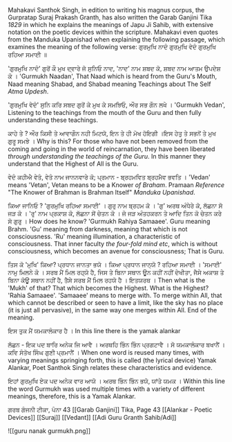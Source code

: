 Mahakavi Santhok Singh, in edition to writing his magnus corpus, the Gurpratap Suraj Prakash Granth, has also written the Garab Ganjini Tika *1829* in which he explains the meanings of Japu Ji Sahib, with extensive notation on the poetic devices within the scripture. Mahakavi even quotes from the Manduka Upanishad when explaining the following passage, which examines the meaning of the following verse: ਗੁਰਮੁਖਿ ਨਾਦੰ ਗੁਰਮੁਖਿ ਵੇਦੰ ਗੁਰਮੁਖਿ ਰਹਿਆ ਸਮਾਈ ॥

'ਗੁਰਮੁਖਿ ਨਾਦੰ' ਗੁਰੋਂ ਕੌ ਮੁਖ ਦ੍ਵਾਰੇ ਜੋ ਸੁਨਿਓ ਨਾਦ, 'ਨਾਦ' ਨਾਮ ਸ਼ਬਦ ਕੋ, ਸ਼ਬਦ ਨਾਮ ਆਤਮ ਉਪਦੇਸ਼ ਕੋ ।
'Gurmukh Naadan', That Naad which is heard from the Guru's Mouth, Naad meaning Shabad, and Shabad meaning Teachings about The Self *Atma Updesh*.

'ਗੁਰਮੁਖਿ ਵੇਦੰ' ਸੁਨਿ ਕਰਿ ਸਬਦ ਗੁਰੋਂ ਕੇ ਮੁਖ ਕੇ ਸਮਝਿਓ, ਔਰ ਸਭ ਗੌਨ ਲਖੇ ।
'Gurmukh Vedan', Listening to the teachings from the mouth of the Guru and then fully understanding these teachings.

ਕਾਹੇ ਤੇ ? ਔਰ ਕਿਸੀ ਤੇ ਆਵਾਗੌਨ ਨਹੀ ਮਿਟਯੋ, ਇਨ ਤੇ ਹੀ ਮੋਖ ਹੋਇਗੀ ।ਇਸ ਹੇਤੁ ਤੇ ਸਭਨੋਂ ਤੇ ਮੁਖ ਗੁਰੂ ਸਮਝੇ ।
Why is this? For those who have not been removed from the coming and going in the world of reincarnation, they have been liberated *through understanding the teachings of the Guru*. In this manner they understand that the Highest of All is the Guru.

ਵੇਦੰ ਕਹੀਐ ਵੇਤੰ, ਵੇਤੰ ਨਾਮ ਜਾਨਨਵਾਰੇ ਕੋ; ਪ੍ਰਮਾਨ - ਬ੍ਰਹਮਵਿਤ ਬ੍ਰਹਮੈਵ ਭਵਤਿ ।
'Vedan' means 'Vetan', Vetan means to be a Knower *of Braham*. Pramaan *Reference* "The Knower of Brahman is Brahman Itself" *Manduka Upanishad*.

ਕਿਆ ਜਾਨਿਓ ? 'ਗੁਰਮੁਖਿ ਰਹਿਆ ਸਮਾਈ' । ਗੁਰੁ ਨਾਮ ਬ੍ਰਹਮ ਕੋ । 'ਗੁ' ਅਰਥ ਅੰਧੇਰੇ ਕੋ, ਲੱਛਨਾ ਸੋ ਜੜ ਕੋ । 'ਰੁ' ਨਾਮ ਪ੍ਰਕਾਸ਼ ਕੋ, ਲੱਛਨਾ ਸੋਂ ਚੇਤਨ ਕੋ । ਜੋ ਜੜ ਅੰਤਹਕਰਨ ਤੇ ਆਦਿ ਤਿਨ ਕੋ ਚੇਤਨ ਕਰੇ ਸੋ ਗੁਰੁ ।
How does he know? 'Gurmukh Rahiya Samaaee'. Guru meaning Brahm. 'Gu' meaning from darkness, meaning that which is not consciousness. 'Ru' meaning illumination, a characteristic of consciousness. That inner faculty *the four-fold mind etc*, which is without consciousness, which becomes an avenue for consciousness; That is Guru.

ਤਿਸ ਕੋ 'ਮੁਖਿ' ਕਿਆ? ਪ੍ਰਧਾਨ ਜਾਨਤਾ ਭਯੋ । ਕਿਆ ਪ੍ਰਧਾਨ ਜਾਨ੍ਯੋ ? ਰਹਿਆ ਸਮਾਈ । 'ਸਮਾਈ' ਨਾਮੁ ਮਿਲਨੇ ਕੋ । ਸਰਬ ਮੈਂ ਮਿਲ ਰਹ੍ਯੋ ਹੈ, ਜਿਸ ਤੇ ਬਿਨਾ ਸਥਾਨ ਊਨ ਕਹੀਂ ਨਹੀਂ ਦੇਖੀਤਾ, ਜੈਸੇ ਅਕਾਸ਼ ਤੇ ਬਿਨਾ ਕੋਊ ਸਥਾਨ ਨਹੀਂ ਹੈ, ਤੈਸੇ ਸਰਬ ਮੈਂ ਮਿਲ ਰਹਯੋ ਹੈ । ਇਤਯਰਥ ।
Then what is the 'Mukh' of that? That which becomes the Highest. What is the Highest? 'Rahia Samaaee'. 'Samaaee' means to merge with. To merge within All, that which cannot be described or seen to have a limit, like the sky has no place (it is just all pervasive), in the same way one merges within All. End of the meaning.

ਇਸ ਤੁਕ ਮੈਂ ਯਮਕਾਲੰਕਾਰ ਹੈ । In this line there is the yamak alankar

ਲੱਛਨ - ਇਕ ਪਦ ਬਾਰਿ ਅਨੇਕ ਜਿ ਆਵੈ । ਅਰਥਹਿ ਭਿੰਨ ਭਿੰਨ ਪ੍ਰਗਟਾਵੈ । ਸੋ ਯਮਕਾਲੰਕਾਰ ਬਖਾਨੈਂ । ਕਵਿ ਸੰਤੋਖ ਸਿੰਘ ਗੁਣੀ ਪ੍ਰਮਾਨੈਂ ।
When one word is reused many times, with varying meanings springing forth, this is called (the lyrical device) Yamak Alankar, Poet Santhok Singh relates these characteristics and evidence.

ਇਹਾਂ ਗੁਰਮੁਖਿ ਏਕ ਪਦ ਅਨੇਕ ਵਾਰ ਆਯੋ । ਅਰਥ ਭਿੰਨ ਭਿੰਨ ਭਯੋ, ਯਾਂਤੇ ਯਮਕ ।
Within this line the word Gurmukh was used multiple times with a variety of different meanings, therefore, this is a Yamak Alankar.

ਗਰਬ ਗੰਜਨੀ ਟੀਕਾ, ਪੰਨਾ 43
[[Garab Ganjini]] Tika, Page 43
[[Alankar - Poetic Devices]]
[[Suraj]]
[[Vedant]]
[[Adi Guru Granth Sahib/Adi]]

![[guru nanak gurmukh.png]]
